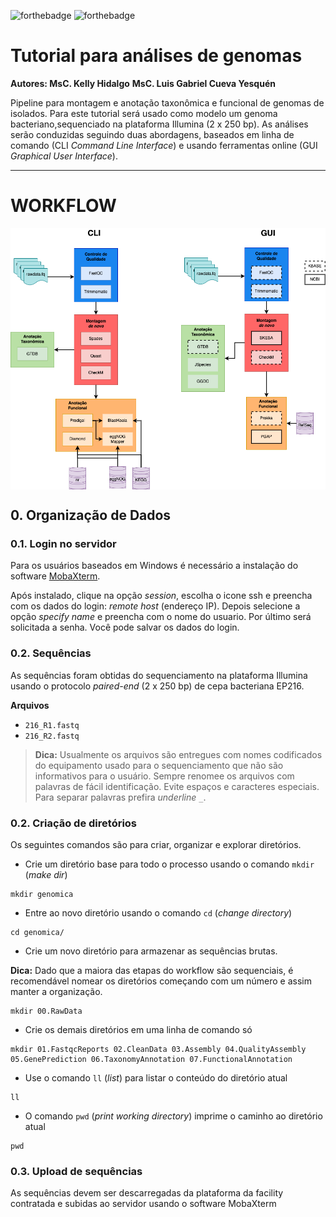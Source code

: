 
<!-- README.md is generated from README.Rmd. Please edit that file -->
<!-- badges: start -->

![forthebadge](https://img.shields.io/badge/GEMM-Building-orange)
![forthebadge](https://forthebadge.com/images/badges/built-with-science.svg)

<!-- badges: end -->

# Tutorial para análises de genomas

**Autores: MsC. Kelly Hidalgo** **MsC. Luis Gabriel Cueva Yesquén**

Pipeline para montagem e anotação taxonômica e funcional de genomas de
isolados. Para este tutorial será usado como modelo um genoma
bacteriano,sequenciado na plataforma Illumina (2 x 250 bp). As análises
serão conduzidas seguindo duas abordagens, baseados em linha de comando
(CLI *Command Line Interface*) e usando ferramentas online (GUI
*Graphical User Interface*).

------------------------------------------------------------------------

# WORKFLOW

<img src="imgs/workflow.png" align="center"/>

## 0. Organização de Dados

### 0.1. Login no servidor

Para os usuários baseados em Windows é necessário a instalação do
software
[MobaXterm](https://mobaxterm.mobatek.net/download-home-edition.html#:~:text=MobaXterm%20Home%20Edition%20v22.1%0A(Installer%20edition)).

Após instalado, clique na opção *session*, escolha o icone ssh e
preencha com os dados do login: *remote host* (endereço IP). Depois
selecione a opção *specify name* e preencha com o nome do usuario. Por
último será solicitada a senha. Você pode salvar os dados do login.

### 0.2. Sequências

As sequências foram obtidas do sequenciamento na plataforma Illumina
usando o protocolo *paired-end* (2 x 250 bp) de cepa bacteriana EP216.

**Arquivos**

-   `216_R1.fastq`
-   `216_R2.fastq`

> **Dica:** Usualmente os arquivos são entregues com nomes codificados
> do equipamento usado para o sequenciamento que não são informativos
> para o usuário. Sempre renomee os arquivos com palavras de fácil
> identificação. Evite espaços e caracteres especiais. Para separar
> palavras prefira *underline* `_`.

### 0.2. Criação de diretórios

Os seguintes comandos são para criar, organizar e explorar diretórios.

-   Crie um diretório base para todo o processo usando o comando `mkdir`
    (*make dir*)

<!-- -->

    mkdir genomica

-   Entre ao novo diretório usando o comando `cd` (*change directory*)

<!-- -->

    cd genomica/

-   Crie um novo diretório para armazenar as sequências brutas.

**Dica:** Dado que a maiora das etapas do workflow são sequenciais, é
recomendável nomear os diretórios começando com um número e assim manter
a organização.

    mkdir 00.RawData

-   Crie os demais diretórios em uma linha de comando só

<!-- -->

    mkdir 01.FastqcReports 02.CleanData 03.Assembly 04.QualityAssembly 05.GenePrediction 06.TaxonomyAnnotation 07.FunctionalAnnotation

-   Use o comando `ll` (*list*) para listar o conteúdo do diretório
    atual

<!-- -->

    ll

-   O comando `pwd` (*print working directory*) imprime o caminho ao
    diretório atual

<!-- -->

    pwd

### 0.3. Upload de sequências

As sequências devem ser descarregadas da plataforma da facility
contratada e subidas ao servidor usando o software MobaXterm
